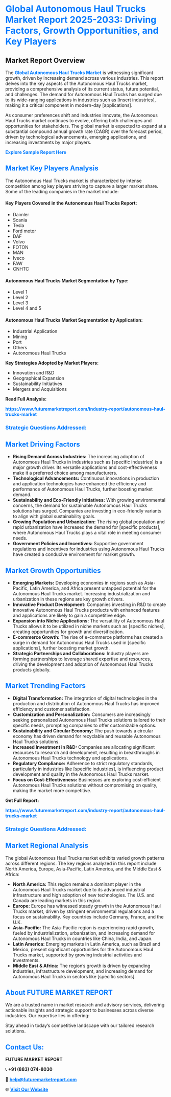 <h1 style="color: #007BFF;">Global Autonomous Haul Trucks Market Report 2025-2033: Driving Factors, Growth Opportunities, and Key Players</h1>

<section id="overview">
<h2>Market Report Overview</h2>
<p>The <a href="https://www.futuremarketreport.com/industry-report/autonomous-haul-trucks-market" style="color: #007BFF; text-decoration: none;"><strong>Global Autonomous Haul Trucks Market</strong></a> is witnessing significant growth, driven by increasing demand across various industries. This report delves into the key aspects of the Autonomous Haul Trucks market, providing a comprehensive analysis of its current status, future potential, and challenges. The demand for Autonomous Haul Trucks has surged due to its wide-ranging applications in industries such as [insert industries], making it a critical component in modern-day [applications].</p>
<p>As consumer preferences shift and industries innovate, the Autonomous Haul Trucks market continues to evolve, offering both challenges and opportunities for stakeholders. The global market is expected to expand at a substantial compound annual growth rate (CAGR) over the forecast period, driven by technological advancements, emerging applications, and increasing investments by major players.</p>
</section>

<section id="overview">
<p><a href="https://www.futuremarketreport.com/request-sample/reportId=112664" style="color: #007BFF; text-decoration: none;"><strong>Explore Sample Report Here</strong></a></p>
</section>

<section id="key-players">
<h2 style="color: #007BFF;">Market Key Players Analysis</h2>
<p>The Autonomous Haul Trucks market is characterized by intense competition among key players striving to capture a larger market share. Some of the leading companies in the market include:</p>
<h4>Key Players Covered in the Autonomous Haul Trucks Report:</h4>
<ul><li>Daimler</li><li>Scania</li><li>Tesla</li><li>Ford motor</li><li>DAF</li><li>Volvo</li><li>FOTON</li><li>MAN</li><li>Iveco</li><li>FAW</li><li>CNHTC</li></ul>
<h4>Autonomous Haul Trucks Market Segmentation by Type:</h4>
<ul><li>Level 1</li><li>Level 2</li><li>Level 3</li><li>Level 4 and 5</li></ul>

<h4>Autonomous Haul Trucks Market Segmentation by Application:</h4>
<ul><li>Industrial Application</li><li>Mining</li><li>Port</li><li>Others</li><li>Autonomous Haul Trucks</li></ul>
<p><strong>Key Strategies Adopted by Market Players:</strong></p>
<ul>
<li>Innovation and R&D</li>
<li>Geographical Expansion</li>
<li>Sustainability Initiatives</li>
<li>Mergers and Acquisitions</li>
</ul>
</section>

<section>
<p><strong>Read Full Analysis: </strong></p><a href="https://www.futuremarketreport.com/industry-report/autonomous-haul-trucks-market" style="color: #007BFF; text-decoration: none;"><strong>https://www.futuremarketreport.com/industry-report/autonomous-haul-trucks-market</strong></a>
<h3 style="color: #007BFF;">Strategic Questions Addressed:</h3>
</section>

<section id="driving-factors">
<h2 style="color: #007BFF;">Market Driving Factors</h2>
<ul>
<li><strong>Rising Demand Across Industries:</strong> The increasing adoption of Autonomous Haul Trucks in industries such as [specific industries] is a major growth driver. Its versatile applications and cost-effectiveness make it a preferred choice among manufacturers.</li>
<li><strong>Technological Advancements:</strong> Continuous innovations in production and application technologies have enhanced the efficiency and performance of Autonomous Haul Trucks, further boosting market demand.</li>
<li><strong>Sustainability and Eco-Friendly Initiatives:</strong> With growing environmental concerns, the demand for sustainable Autonomous Haul Trucks solutions has surged. Companies are investing in eco-friendly variants to align with global sustainability goals.</li>
<li><strong>Growing Population and Urbanization:</strong> The rising global population and rapid urbanization have increased the demand for [specific products], where Autonomous Haul Trucks plays a vital role in meeting consumer needs.</li>
<li><strong>Government Policies and Incentives:</strong> Supportive government regulations and incentives for industries using Autonomous Haul Trucks have created a conducive environment for market growth.</li>
</ul>
</section>

<section id="growth-opportunities">
<h2 style="color: #007BFF;">Market Growth Opportunities</h2>
<ul>
<li><strong>Emerging Markets:</strong> Developing economies in regions such as Asia-Pacific, Latin America, and Africa present untapped potential for the Autonomous Haul Trucks market. Increasing industrialization and urbanization in these regions are key growth drivers.</li>
<li><strong>Innovative Product Development:</strong> Companies investing in R&D to create innovative Autonomous Haul Trucks products with enhanced features and applications are likely to gain a competitive edge.</li>
<li><strong>Expansion into Niche Applications:</strong> The versatility of Autonomous Haul Trucks allows it to be utilized in niche markets such as [specific niches], creating opportunities for growth and diversification.</li>
<li><strong>E-commerce Growth:</strong> The rise of e-commerce platforms has created a surge in demand for Autonomous Haul Trucks used in [specific applications], further boosting market growth.</li>
<li><strong>Strategic Partnerships and Collaborations:</strong> Industry players are forming partnerships to leverage shared expertise and resources, driving the development and adoption of Autonomous Haul Trucks products globally.</li>
</ul>
</section>

<section id="trending-factors">
<h2 style="color: #007BFF;">Market Trending Factors</h2>
<ul>
<li><strong>Digital Transformation:</strong> The integration of digital technologies in the production and distribution of Autonomous Haul Trucks has improved efficiency and customer satisfaction.</li>
<li><strong>Customization and Personalization:</strong> Consumers are increasingly seeking personalized Autonomous Haul Trucks solutions tailored to their specific needs, prompting companies to offer customizable options.</li>
<li><strong>Sustainability and Circular Economy:</strong> The push towards a circular economy has driven demand for recyclable and reusable Autonomous Haul Trucks solutions.</li>
<li><strong>Increased Investment in R&D:</strong> Companies are allocating significant resources to research and development, resulting in breakthroughs in Autonomous Haul Trucks technology and applications.</li>
<li><strong>Regulatory Compliance:</strong> Adherence to strict regulatory standards, particularly in industries like [specific industries], is influencing product development and quality in the Autonomous Haul Trucks market.</li>
<li><strong>Focus on Cost-Effectiveness:</strong> Businesses are exploring cost-efficient Autonomous Haul Trucks solutions without compromising on quality, making the market more competitive.</li>
</ul>
</section>

<section>
<p><strong>Get Full Report: </strong></p><a href="https://www.futuremarketreport.com/industry-report/autonomous-haul-trucks-market" style="color: #007BFF; text-decoration: none;"><strong>https://www.futuremarketreport.com/industry-report/autonomous-haul-trucks-market</strong></a>
<h3 style="color: #007BFF;">Strategic Questions Addressed:</h3>
</section>


<section id="regional-analysis">
<h2 style="color: #007BFF;">Market Regional Analysis</h2>
<p>The global Autonomous Haul Trucks market exhibits varied growth patterns across different regions. The key regions analyzed in this report include North America, Europe, Asia-Pacific, Latin America, and the Middle East & Africa:</p>
<ul>
<li><strong>North America:</strong> This region remains a dominant player in the Autonomous Haul Trucks market due to its advanced industrial infrastructure and high adoption of new technologies. The U.S. and Canada are leading markets in this region.</li>
<li><strong>Europe:</strong> Europe has witnessed steady growth in the Autonomous Haul Trucks market, driven by stringent environmental regulations and a focus on sustainability. Key countries include Germany, France, and the U.K.</li>
<li><strong>Asia-Pacific:</strong> The Asia-Pacific region is experiencing rapid growth, fueled by industrialization, urbanization, and increasing demand for Autonomous Haul Trucks in countries like China, India, and Japan.</li>
<li><strong>Latin America:</strong> Emerging markets in Latin America, such as Brazil and Mexico, present significant opportunities for the Autonomous Haul Trucks market, supported by growing industrial activities and investments.</li>
<li><strong>Middle East & Africa:</strong> The region’s growth is driven by expanding industries, infrastructure development, and increasing demand for Autonomous Haul Trucks in sectors like [specific sectors].</li>
</ul>
</section>

<footer>
<h2 style="color: #007BFF;">About FUTURE MARKET REPORT</h2>
<p>We are a trusted name in market research and advisory services, delivering actionable insights and strategic support to businesses across diverse industries. Our expertise lies in offering:</p>

<p>Stay ahead in today’s competitive landscape with our tailored research solutions.</p>

<h2 style="color: #007BFF;">Contact Us:</h2>
<p><strong>FUTURE MARKET REPORT</strong></p>
<p>📞 <strong>+91 (883) 074-8030</strong></p>
<p>📧 <strong><a href="mailto:help@futuremarketreport.com" style="color: #007BFF;">help@futuremarketreport.com</a></strong></p>
<p>🌐 <strong><a href="https://www.futuremarketreport.com/" style="color: #007BFF;">Visit Our Website</a></strong></p>
</footer>